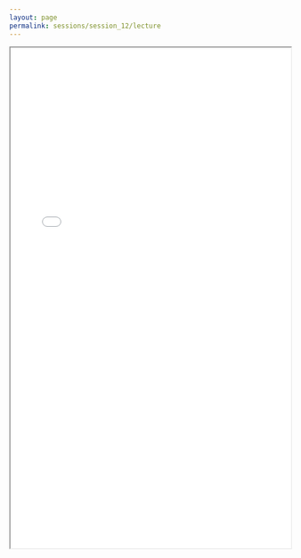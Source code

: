 ```yaml
---
layout: page
permalink: sessions/session_12/lecture
---
```


<iframe src="lecture_assets/Session_12.pdf" width="100%" height="900rem" allowfullscreen="true" mozallowfullscreen="true" webkitallowfullscreen="true"></iframe>
